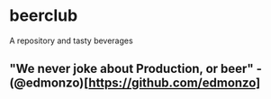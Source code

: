 # beerclub
A repository and tasty beverages

## "We never joke about Production, or beer" - (@edmonzo)[https://github.com/edmonzo]
